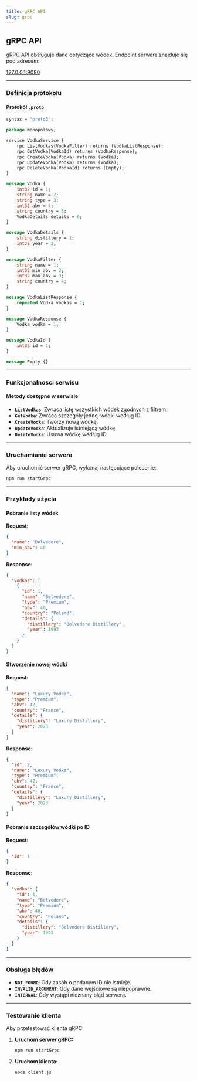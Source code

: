 ```yaml
---
title: gRPC API
slug: grpc
---
```


## gRPC API

gRPC API obsługuje dane dotyczące wódek. Endpoint serwera znajduje się pod adresem:

[127.0.0.1:9090](http://127.0.0.1:9090)

---

### Definicja protokołu

#### Protokół `.proto`

```proto
syntax = "proto3";

package monopolowy;

service VodkaService {
    rpc ListVodkas(VodkaFilter) returns (VodkaListResponse);
    rpc GetVodka(VodkaId) returns (VodkaResponse);
    rpc CreateVodka(Vodka) returns (Vodka);
    rpc UpdateVodka(Vodka) returns (Vodka);
    rpc DeleteVodka(VodkaId) returns (Empty);
}

message Vodka {
    int32 id = 1;
    string name = 2;
    string type = 3;
    int32 abv = 4;
    string country = 5;
    VodkaDetails details = 6;
}

message VodkaDetails {
    string distillery = 1;
    int32 year = 2;
}

message VodkaFilter {
    string name = 1;
    int32 min_abv = 2;
    int32 max_abv = 3;
    string country = 4;
}

message VodkaListResponse {
    repeated Vodka vodkas = 1;
}

message VodkaResponse {
    Vodka vodka = 1;
}

message VodkaId {
    int32 id = 1;
}

message Empty {}
```

---

### Funkcjonalności serwisu

#### Metody dostępne w serwisie
- **`ListVodkas`**: Zwraca listę wszystkich wódek zgodnych z filtrem.
- **`GetVodka`**: Zwraca szczegóły jednej wódki według ID.
- **`CreateVodka`**: Tworzy nową wódkę.
- **`UpdateVodka`**: Aktualizuje istniejącą wódkę.
- **`DeleteVodka`**: Usuwa wódkę według ID.

---

### Uruchamianie serwera
Aby uruchomić serwer gRPC, wykonaj następujące polecenie:
```bash
npm run startGrpc
```

---

### Przykłady użycia

#### Pobranie listy wódek
**Request:**
```json
{
  "name": "Belvedere",
  "min_abv": 40
}
```
**Response:**
```json
{
  "vodkas": [
    {
      "id": 1,
      "name": "Belvedere",
      "type": "Premium",
      "abv": 40,
      "country": "Poland",
      "details": {
        "distillery": "Belvedere Distillery",
        "year": 1993
      }
    }
  ]
}
```

#### Stworzenie nowej wódki
**Request:**
```json
{
  "name": "Luxury Vodka",
  "type": "Premium",
  "abv": 42,
  "country": "France",
  "details": {
    "distillery": "Luxury Distillery",
    "year": 2023
  }
}
```
**Response:**
```json
{
  "id": 2,
  "name": "Luxury Vodka",
  "type": "Premium",
  "abv": 42,
  "country": "France",
  "details": {
    "distillery": "Luxury Distillery",
    "year": 2023
  }
}
```

#### Pobranie szczegółów wódki po ID
**Request:**
```json
{
  "id": 1
}
```
**Response:**
```json
{
  "vodka": {
    "id": 1,
    "name": "Belvedere",
    "type": "Premium",
    "abv": 40,
    "country": "Poland",
    "details": {
      "distillery": "Belvedere Distillery",
      "year": 1993
    }
  }
}
```

---

### Obsługa błędów

- **`NOT_FOUND`**: Gdy zasób o podanym ID nie istnieje.
- **`INVALID_ARGUMENT`**: Gdy dane wejściowe są niepoprawne.
- **`INTERNAL`**: Gdy wystąpi nieznany błąd serwera.

---

### Testowanie klienta
Aby przetestować klienta gRPC:
1. **Uruchom serwer gRPC:**
   ```bash
   npm run startGrpc
   ```
2. **Uruchom klienta:**
   ```bash
   node client.js
   
